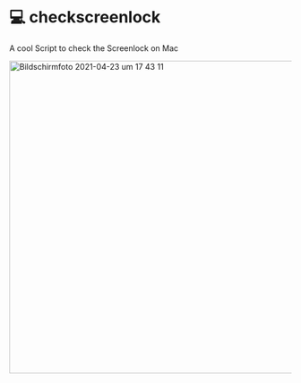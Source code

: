 # 💻 checkscreenlock
A cool Script to check the Screenlock on Mac

<img width="559" alt="Bildschirmfoto 2021-04-23 um 17 43 11" src="https://user-images.githubusercontent.com/34986809/115896299-909b2d00-a45b-11eb-9652-cedc142427c4.png">

